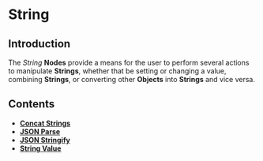 # String

## Introduction

The _String_ **Nodes** provide a means for the user to perform several actions to manipulate **Strings**, whether that be setting or changing a value, combining **Strings**, or converting other **Objects** into **Strings** and vice versa.

## Contents

* [**Concat Strings**](concatstrings.md)
* [**JSON Parse**](jsonparse.md)
* [**JSON Stringify**](jsonstringify.md)
* [**String Value**](stringvalue.md)

